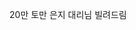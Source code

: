 <span style="color:#000ff;">20</span><span style="font-family:AppleSDGothicNeo-Regular;color:#000ff;">만</span> <span style="font-family:AppleSDGothicNeo-Regular;color:#000ff;">토만</span> <span style="font-family:AppleSDGothicNeo-Regular;color:#000ff;">은지</span> <span style="font-family:AppleSDGothicNeo-Regular;color:#000ff;">대리님</span> <span style="font-family:AppleSDGothicNeo-Regular;color:#000ff;">빌려드림</span>